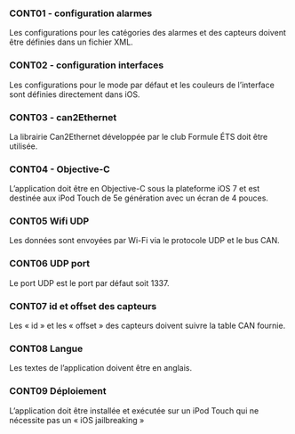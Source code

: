 ### CONT01 - configuration alarmes
Les configurations pour les catégories des alarmes et des capteurs doivent être définies dans un fichier XML.

### CONT02 - configuration interfaces
Les configurations pour le mode par défaut et les couleurs de l’interface sont définies directement dans iOS.

### CONT03 - can2Ethernet
La librairie Can2Ethernet développée par le club Formule ÉTS doit être utilisée.

### CONT04 - Objective-C
L’application doit être en Objective-C sous la plateforme iOS 7 et est destinée aux iPod Touch de 5e génération avec un écran de 4 
pouces.
### CONT05 Wifi UDP
Les données sont envoyées par Wi-Fi via le protocole UDP et le bus CAN.

### CONT06 UDP port
Le port UDP est le port par défaut soit 1337.

### CONT07 id et offset des capteurs
Les « id » et les « offset » des capteurs doivent suivre la table CAN fournie.

### CONT08 Langue
Les textes de l’application doivent être en anglais.

### CONT09 Déploiement
L’application doit être installée et exécutée sur un iPod Touch qui ne nécessite pas un « iOS jailbreaking » 

